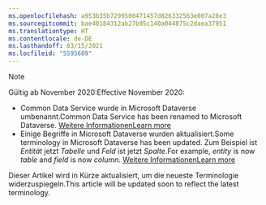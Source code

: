 ```yaml
---
ms.openlocfilehash: a953b35b7299500471457d826332563e007a28e3
ms.sourcegitcommit: bae40184312ab27b95c140a044875c2daea37951
ms.translationtype: HT
ms.contentlocale: de-DE
ms.lasthandoff: 03/15/2021
ms.locfileid: "5595609"
---
```

> [!NOTE]
> <span data-ttu-id="c41af-101">Gültig ab November 2020:</span><span class="sxs-lookup"><span data-stu-id="c41af-101">Effective November 2020:</span></span>
> - <span data-ttu-id="c41af-102">Common Data Service wurde in Microsoft Dataverse umbenannt.</span><span class="sxs-lookup"><span data-stu-id="c41af-102">Common Data Service has been renamed to Microsoft Dataverse.</span></span> [<span data-ttu-id="c41af-103">Weitere Informationen</span><span class="sxs-lookup"><span data-stu-id="c41af-103">Learn more</span></span>](https://aka.ms/PAuAppBlog)
> - <span data-ttu-id="c41af-104">Einige Begriffe in Microsoft Dataverse wurden aktualisiert.</span><span class="sxs-lookup"><span data-stu-id="c41af-104">Some terminology in Microsoft Dataverse has been updated.</span></span> <span data-ttu-id="c41af-105">Zum Beispiel ist *Entität* jetzt *Tabelle* und *Feld* ist jetzt *Spalte*.</span><span class="sxs-lookup"><span data-stu-id="c41af-105">For example, *entity* is now *table* and *field* is now *column*.</span></span> [<span data-ttu-id="c41af-106">Weitere Informationen</span><span class="sxs-lookup"><span data-stu-id="c41af-106">Learn more</span></span>](/powerapps/maker/data-platform/data-platform-intro)
>
> <span data-ttu-id="c41af-107">Dieser Artikel wird in Kürze aktualisiert, um die neueste Terminologie widerzuspiegeln.</span><span class="sxs-lookup"><span data-stu-id="c41af-107">This article will be updated soon to reflect the latest terminology.</span></span>
